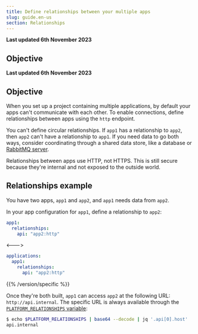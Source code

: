 ```yaml
---
title: Define relationships between your multiple apps
slug: guide.en-us
section: Relationships
---
```


**Last updated 6th November 2023**



## Objective  

**Last updated 6th November 2023**



## Objective  

When you set up a project containing multiple applications,
by default your apps can't communicate with each other.
To enable connections, define relationships between apps using the `http` endpoint.

You can't define circular relationships.
If `app1` has a relationship to `app2`, then `app2` can't have a relationship to `app1`.
If you need data to go both ways, consider coordinating through a shared data store,
like a database or [RabbitMQ server](../../add-services-rabbitmq).

Relationships between apps use HTTP, not HTTPS.
This is still secure because they're internal and not exposed to the outside world.

## Relationships example

You have two apps, `app1` and `app2`, and `app1` needs data from `app2`.

In your app configuration for `app1`, define a relationship to `app2`:


```yaml {configFile="apps"}
app1:
  relationships:
    api: "app2:http"
```
<--->
```yaml {configFile="apps"}
applications:
  app1:
    relationships:
      api: "app2:http"
```
{{% /version/specific %}}

Once they're both built, `app1` can access `app2` at the following URL: `http://api.internal`.
The specific URL is always available through the [`PLATFORM_RELATIONSHIPS` variable](../../development-variables/use-variables#use-provided-variables):

```bash
$ echo $PLATFORM_RELATIONSHIPS | base64 --decode | jq '.api[0].host'
api.internal
```
